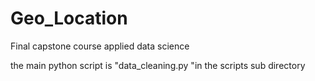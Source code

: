 # Geo_Location
Final capstone course applied data science

the main python script is "data_cleaning.py "in the scripts sub directory
